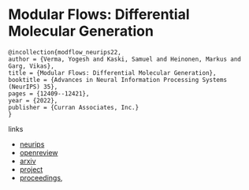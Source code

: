 # Modular Flows: Differential Molecular Generation

```
@incollection{modflow_neurips22,
author = {Verma, Yogesh and Kaski, Samuel and Heinonen, Markus and Garg, Vikas},
title = {Modular Flows: Differential Molecular Generation},
booktitle = {Advances in Neural Information Processing Systems (NeurIPS) 35},
pages = {12409--12421},
year = {2022},
publisher = {Curran Associates, Inc.}
}
```

links
- [neurips](https://nips.cc/Conferences/2022/Schedule?showEvent=53126)
- [openreview](https://openreview.net/forum?id=Xo8_yHyw4S)
- [arxiv](https://arxiv.org/abs/2210.06032)
- [project](https://yogeshverma1998.github.io/ModFlow/)
- [proceedings](https://papers.nips.cc//paper_files/paper/2022/hash/509f7977030f3550300f541ec228c3fc-Abstract-Conference.html),
